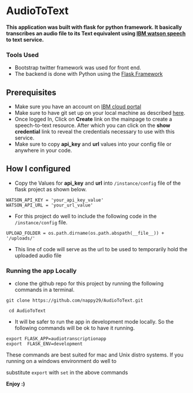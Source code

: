# AudioToText
**This application was built with flask for python framework. It basically transcribes an audio file to its Text equivalent using [IBM watson speech](https://www.ibm.com/watson/services/speech-to-text) to text service.** 

### Tools Used
- Bootstrap twitter framework was used for front end.
- The backend is done with Python using the [Flask Framework](http://flask.pocoo.org)

##  Prerequisites
- Make sure you have an account on [IBM cloud portal](https://console.bluemix.net/registration/)
- Make sure to have git set up on your local machine as described [here](https://www.atlassian.com/git/tutorials/setting-up-a-repository).
- Once logged In, Click on **Create** link on the mainpage to create a speech-to-text resource. After which you can click on the **show credential** link to reveal the credentials necessary to use with this service.
- Make sure to copy **api_key** and **url** values into your config file or anywhere in your code.

## How I configured
- Copy the Values for **api_key** and **url** into `/instance/config` file of the flask project as shown below.
```
WATSON_API_KEY = 'your_api_key_value'
WATSON_API_URL = 'your_url_value'
```
- For this project do well to include the following code in the `/instance/config` file. 
```
UPLOAD_FOLDER = os.path.dirname(os.path.abspath(__file__)) + '/uploads/'
```
- This line of code will serve as the url to be used to temporarily hold the uploaded audio file

### Running the app Locally
- clone the github repo for this project by running the following commands in a terminal.
```
git clone https://github.com/nappy29/AudioToText.git
```

``` cd AudioToText```

- It will be safer to run the app in development mode locally. So the following commands will be ok to have it running.

```
export FLASK_APP=audiotranscriptionapp
export  FLASK_ENV=development

```

These commands are best suited for mac and Unix distro systems. If you running on a windows environment do well to 

substitute `export` with `set` in the above commands

**Enjoy :)**